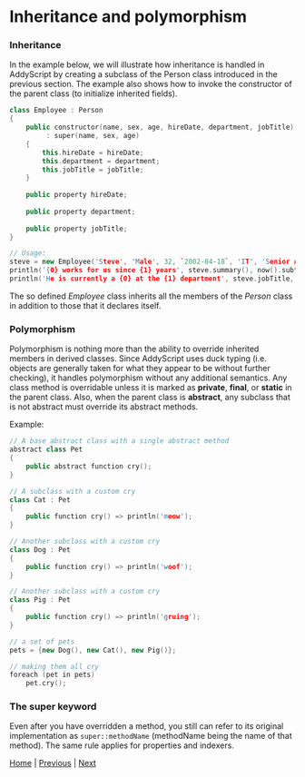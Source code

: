 # Inheritance and polymorphism

### Inheritance

In the example below, we will illustrate how inheritance is handled in AddyScript by creating a subclass of the Person class introduced in the previous section. The example also shows how to invoke the constructor of the parent class (to initialize inherited fields).

```Cpp
class Employee : Person
{
	public constructor(name, sex, age, hireDate, department, jobTitle)
		 : super(name, sex, age)
	{
		this.hireDate = hireDate;
		this.department = department;
		this.jobTitle = jobTitle;
	}
	
	public property hireDate;
	
	public property department;
	
	public property jobTitle;
}

// Usage:
steve = new Employee('Steve', 'Male', 32, `2002-04-18`, 'IT', 'Senior Analyst');
println('{0} works for us since {1} years', steve.summary(), now().subtract(steve.hireDate, 'year'));
println('He is currently a {0} at the {1} department', steve.jobTitle, steve.department);
```

The so defined _Employee_ class inherits all the members of the _Person_ class in addition to those that it declares itself.

### Polymorphism

Polymorphism is nothing more than the ability to override inherited members in derived classes. Since AddyScript uses duck typing (i.e. objects are generally taken for what they appear to be without further checking), it handles polymorphism without any additional semantics. Any class method is overridable unless it is marked as **private**, **final**, or **static** in the parent class. Also, when the parent class is **abstract**, any subclass that is not abstract must override its abstract methods.

Example:

```Cpp
// A base abstract class with a single abstract method
abstract class Pet
{
	public abstract function cry();
}

// A subclass with a custom cry
class Cat : Pet
{
	public function cry() => println('meow');
}

// Another subclass with a custom cry
class Dog : Pet
{
	public function cry() => println('woof');
}

// Another subclass with a custom cry
class Pig : Pet
{
	public function cry() => println('gruing');
}

// a set of pets
pets = {new Dog(), new Cat(), new Pig()};

// making them all cry
foreach (pet in pets)
	pet.cry();
```

### The super keyword

Even after you have overridden a method, you still can refer to its original implementation as `super::methodName` (methodName being the name of that method). The same rule applies for properties and indexers.

[Home](README.md) | [Previous](classes.md) | [Next](introspection.md)